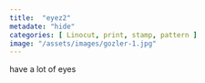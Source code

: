```yaml
---
title:  "eyez2"
metadate: "hide"
categories: [ Linocut, print, stamp, pattern ]
image: "/assets/images/gozler-1.jpg"
---
```

have a lot of eyes